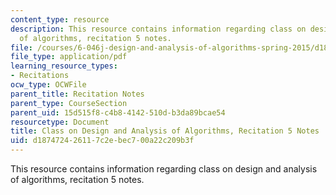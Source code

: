 ```yaml
---
content_type: resource
description: This resource contains information regarding class on design and analysis
  of algorithms, recitation 5 notes.
file: /courses/6-046j-design-and-analysis-of-algorithms-spring-2015/d187472426117c2ebec700a22c209b3f_MIT6_046JS15_Recitation5.pdf
file_type: application/pdf
learning_resource_types:
- Recitations
ocw_type: OCWFile
parent_title: Recitation Notes
parent_type: CourseSection
parent_uid: 15d515f8-c4b8-4142-510d-b3da89bcae54
resourcetype: Document
title: Class on Design and Analysis of Algorithms, Recitation 5 Notes
uid: d1874724-2611-7c2e-bec7-00a22c209b3f
---
```

This resource contains information regarding class on design and analysis of algorithms, recitation 5 notes.

